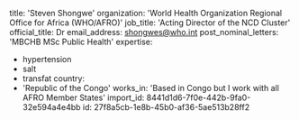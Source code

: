title: 'Steven Shongwe'
organization: 'World Health Organization Regional Office for Africa (WHO/AFRO)'
job_title: 'Acting Director of the NCD Cluster'
official_title: Dr
email_address: shongwes@who.int
post_nominal_letters: 'MBCHB MSc Public Health'
expertise:
  - hypertension
  - salt
  - transfat
country:
  - 'Republic of the Congo'
works_in: 'Based in Congo but I work with all AFRO Member States'
import_id: 8441d1d6-7f0e-442b-9fa0-32e594a4e4bb
id: 27f8a5cb-1e8b-45b0-af36-5ae513b28ff2
